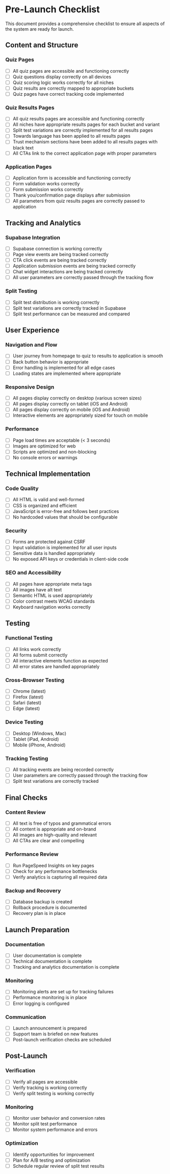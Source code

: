 # Pre-Launch Checklist

This document provides a comprehensive checklist to ensure all aspects of the system are ready for launch.

## Content and Structure

### Quiz Pages
- [ ] All quiz pages are accessible and functioning correctly
- [ ] Quiz questions display correctly on all devices
- [ ] Quiz scoring logic works correctly for all niches
- [ ] Quiz results are correctly mapped to appropriate buckets
- [ ] Quiz pages have correct tracking code implemented

### Quiz Results Pages
- [ ] All quiz results pages are accessible and functioning correctly
- [ ] All niches have appropriate results pages for each bucket and variant
- [ ] Split test variations are correctly implemented for all results pages
- [ ] Towards language has been applied to all results pages
- [ ] Trust mechanism sections have been added to all results pages with black text
- [ ] All CTAs link to the correct application page with proper parameters

### Application Pages
- [ ] Application form is accessible and functioning correctly
- [ ] Form validation works correctly
- [ ] Form submission works correctly
- [ ] Thank you/confirmation page displays after submission
- [ ] All parameters from quiz results pages are correctly passed to application

## Tracking and Analytics

### Supabase Integration
- [ ] Supabase connection is working correctly
- [ ] Page view events are being tracked correctly
- [ ] CTA click events are being tracked correctly
- [ ] Application submission events are being tracked correctly
- [ ] Chat widget interactions are being tracked correctly
- [ ] All user parameters are correctly passed through the tracking flow

### Split Testing
- [ ] Split test distribution is working correctly
- [ ] Split test variations are correctly tracked in Supabase
- [ ] Split test performance can be measured and compared

## User Experience

### Navigation and Flow
- [ ] User journey from homepage to quiz to results to application is smooth
- [ ] Back button behavior is appropriate
- [ ] Error handling is implemented for all edge cases
- [ ] Loading states are implemented where appropriate

### Responsive Design
- [ ] All pages display correctly on desktop (various screen sizes)
- [ ] All pages display correctly on tablet (iOS and Android)
- [ ] All pages display correctly on mobile (iOS and Android)
- [ ] Interactive elements are appropriately sized for touch on mobile

### Performance
- [ ] Page load times are acceptable (< 3 seconds)
- [ ] Images are optimized for web
- [ ] Scripts are optimized and non-blocking
- [ ] No console errors or warnings

## Technical Implementation

### Code Quality
- [ ] All HTML is valid and well-formed
- [ ] CSS is organized and efficient
- [ ] JavaScript is error-free and follows best practices
- [ ] No hardcoded values that should be configurable

### Security
- [ ] Forms are protected against CSRF
- [ ] Input validation is implemented for all user inputs
- [ ] Sensitive data is handled appropriately
- [ ] No exposed API keys or credentials in client-side code

### SEO and Accessibility
- [ ] All pages have appropriate meta tags
- [ ] All images have alt text
- [ ] Semantic HTML is used appropriately
- [ ] Color contrast meets WCAG standards
- [ ] Keyboard navigation works correctly

## Testing

### Functional Testing
- [ ] All links work correctly
- [ ] All forms submit correctly
- [ ] All interactive elements function as expected
- [ ] All error states are handled appropriately

### Cross-Browser Testing
- [ ] Chrome (latest)
- [ ] Firefox (latest)
- [ ] Safari (latest)
- [ ] Edge (latest)

### Device Testing
- [ ] Desktop (Windows, Mac)
- [ ] Tablet (iPad, Android)
- [ ] Mobile (iPhone, Android)

### Tracking Testing
- [ ] All tracking events are being recorded correctly
- [ ] User parameters are correctly passed through the tracking flow
- [ ] Split test variations are correctly tracked

## Final Checks

### Content Review
- [ ] All text is free of typos and grammatical errors
- [ ] All content is appropriate and on-brand
- [ ] All images are high-quality and relevant
- [ ] All CTAs are clear and compelling

### Performance Review
- [ ] Run PageSpeed Insights on key pages
- [ ] Check for any performance bottlenecks
- [ ] Verify analytics is capturing all required data

### Backup and Recovery
- [ ] Database backup is created
- [ ] Rollback procedure is documented
- [ ] Recovery plan is in place

## Launch Preparation

### Documentation
- [ ] User documentation is complete
- [ ] Technical documentation is complete
- [ ] Tracking and analytics documentation is complete

### Monitoring
- [ ] Monitoring alerts are set up for tracking failures
- [ ] Performance monitoring is in place
- [ ] Error logging is configured

### Communication
- [ ] Launch announcement is prepared
- [ ] Support team is briefed on new features
- [ ] Post-launch verification checks are scheduled

## Post-Launch

### Verification
- [ ] Verify all pages are accessible
- [ ] Verify tracking is working correctly
- [ ] Verify split testing is working correctly

### Monitoring
- [ ] Monitor user behavior and conversion rates
- [ ] Monitor split test performance
- [ ] Monitor system performance and errors

### Optimization
- [ ] Identify opportunities for improvement
- [ ] Plan for A/B testing and optimization
- [ ] Schedule regular review of split test results
